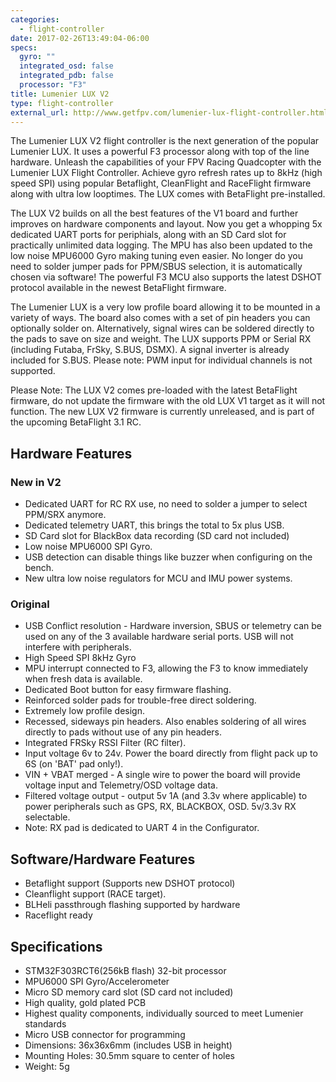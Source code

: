 ```yaml
---
categories:
  - flight-controller
date: 2017-02-26T13:49:04-06:00
specs:
  gyro: ""
  integrated_osd: false
  integrated_pdb: false
  processor: "F3"
title: Lumenier LUX V2
type: flight-controller
external_url: http://www.getfpv.com/lumenier-lux-flight-controller.html
---
```

The Lumenier LUX V2 flight controller is the next generation of the popular Lumenier LUX. It uses a powerful F3 processor along with top of the line hardware. Unleash the capabilities of your FPV Racing Quadcopter with the Lumenier LUX Flight Controller. Achieve gyro refresh rates up to 8kHz (high speed SPI) using popular Betaflight, CleanFlight and RaceFlight firmware along with ultra low looptimes. The LUX comes with BetaFlight pre-installed.

The LUX V2 builds on all the best features of the V1 board and further improves on hardware components and layout. Now you get a whopping 5x dedicated UART ports for periphials, along with an SD Card slot for practically unlimited data logging. The MPU has also been updated to the low noise MPU6000 Gyro making tuning even easier. No longer do you need to solder jumper pads for PPM/SBUS selection, it is automatically chosen via software! The powerful F3 MCU also supports the latest DSHOT protocol available in the newest BetaFlight firmware.

The Lumenier LUX is a very low profile board allowing it to be mounted in a variety of ways. The board also comes with a set of pin headers you can optionally solder on. Alternatively, signal wires can be soldered directly to the pads to save on size and weight. The LUX supports PPM or Serial RX (including Futaba, FrSky, S.BUS, DSMX). A signal inverter is already included for S.BUS. Please note: PWM input for individual channels is not supported.

Please Note: The LUX V2 comes pre-loaded with the latest BetaFlight firmware, do not update the firmware with the old LUX V1 target as it will not function. The new LUX V2 firmware is currently unreleased, and is part of the upcoming BetaFlight 3.1 RC.

## Hardware Features

### New in V2
* Dedicated UART for RC RX use, no need to solder a jumper to select PPM/SRX anymore.
* Dedicated telemetry UART, this brings the total to 5x plus USB.
* SD Card slot for BlackBox data recording (SD card not included)
* Low noise MPU6000 SPI Gyro.
* USB detection can disable things like buzzer when configuring on the bench.
* New ultra low noise regulators for MCU and IMU power systems.

### Original
* USB Conflict resolution - Hardware inversion, SBUS or telemetry can be used on any of the 3 available hardware serial ports. USB will not interfere with peripherals.
* High Speed SPI 8kHz Gyro
* MPU interrupt connected to F3, allowing the F3 to know immediately when fresh data is available.
* Dedicated Boot button for easy firmware flashing.
* Reinforced solder pads for trouble-free direct soldering.
* Extremely low profile design.
* Recessed, sideways pin headers. Also enables soldering of all wires directly to pads without use of any pin headers.
* Integrated FRSky RSSI Filter (RC filter).
* Input voltage 6v to 24v. Power the board directly from flight pack up to 6S (on 'BAT' pad only!).
* VIN + VBAT merged - A single wire to power the board will provide voltage input and Telemetry/OSD voltage data.
* Filtered voltage output - output 5v 1A (and 3.3v where applicable) to power peripherals such as GPS, RX, BLACKBOX, OSD. 5v/3.3v RX selectable.
* Note: RX pad is dedicated to UART 4 in the Configurator.

## Software/Hardware Features

* Betaflight support (Supports new DSHOT protocol)
* Cleanflight support (RACE target).
* BLHeli passthrough flashing supported by hardware
* Raceflight ready

## Specifications

* STM32F303RCT6(256kB flash) 32-bit processor
* MPU6000 SPI Gyro/Accelerometer
* Micro SD memory card slot (SD card not included)
* High quality, gold plated PCB
* Highest quality components, individually sourced to meet Lumenier standards
* Micro USB connector for programming
* Dimensions: 36x36x6mm (includes USB in height)
* Mounting Holes: 30.5mm square to center of holes
* Weight: 5g
